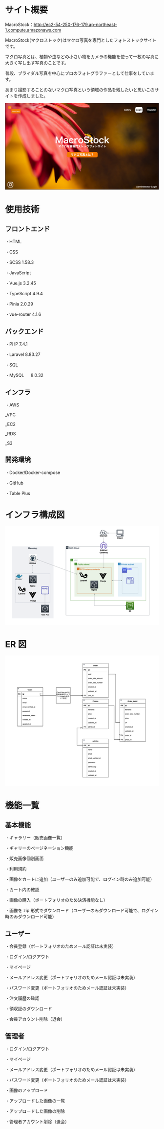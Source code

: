 # サイト概要

MacroStock：http://ec2-54-250-176-179.ap-northeast-1.compute.amazonaws.com

MacroStock(マクロストック)はマクロ写真を専門としたフォトストックサイトです。

マクロ写真とは、植物や虫などの小さい物をカメラの機能を使って一枚の写真に大きく写し出す写真のことです。

普段、ブライダル写真を中心にプロのフォトグラファーとして仕事をしています。

あまり撮影することのないマクロ写真という領域の作品を残したいと思いこのサイトを作成しました。

![](https://github.com/webyoshinobu/macrostock_laravel_vue/blob/5a769de6d02711b8a0ae4adfd5d0cbcad267ec21/top_screenshot.png)

# 使用技術

## フロントエンド

・HTML

・CSS

・SCSS 1.58.3

・JavaScript

・Vue.js 3.2.45

・TypeScript 4.9.4

・Pinia 2.0.29

・vue-router 4.1.6

## バックエンド

・PHP 7.4.1

・Laravel 8.83.27

・SQL

・MySQL 　 8.0.32

## インフラ

・AWS

\_VPC

\_EC2

\_RDS

\_S3

## 開発環境

・Docker/Docker-compose

・GitHub

・Table Plus

# インフラ構成図

![](https://github.com/webyoshinobu/macrostock_laravel_vue/blob/753c7e01dc20de7369e185c1899fbc77b67e4f13/aws_diagram.png)

# ER 図

![](https://github.com/webyoshinobu/macrostock_laravel_vue/blob/3d3a02385e8d3de1949d42f902a5bd2f2c9ebfaa/er.png)

# 機能一覧

## 基本機能

・ギャラリー（販売画像一覧）

・ギャリーのページネーション機能

・販売画像個別画面

・利用規約

・画像をカートに追加（ユーザーのみ追加可能で、ログイン時のみ追加可能）

・カート内の確認

・画像の購入（ポートフォリオのため決済機能なし）

・画像を zip 形式でダウンロード（ユーザーのみダウンロード可能で、ログイン時のみダウンロード可能）

## ユーザー

・会員登録（ポートフォリオのためメール認証は未実装）

・ログイン/ログアウト

・マイページ

・メールアドレス変更（ポートフォリオのためメール認証は未実装）

・パスワード変更（ポートフォリオのためメール認証は未実装）

・注文履歴の確認

・領収証のダウンロード

・会員アカウント削除（退会）

## 管理者

・ログイン/ログアウト

・マイページ

・メールアドレス変更（ポートフォリオのためメール認証は未実装）

・パスワード変更（ポートフォリオのためメール認証は未実装）

・画像のアップロード

・アップロードした画像の一覧

・アップロードした画像の削除

・管理者アカウント削除（退会）
